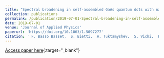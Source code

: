 ```yaml
---
title: "Spectral broadening in self-assembled GaAs quantum dots with narrow size distribution"
collection: publications
permalink: /publication/2019-07-01-Spectral-broadening-in-self-assembled-GaAs-quantum-dots-with-narrow-size-distribution
date: 2019-07-01
venue: 'Journal of Applied Physics'
paperurl: 'https://doi.org/10.1063/1.5097277'
citation: ' F. Basso Basset,  S. Bietti,  A. Tuktamyshev,  S. Vichi,  E. Bonera,  S. Sanguinetti,  Journal of Applied Physics 126, 024301 (2019).'
---
```

[Access paper here](https://doi.org/10.1063/1.5097277){:target="_blank"}
